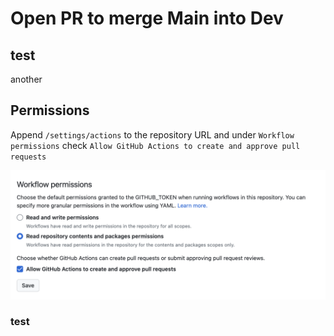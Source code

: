 # Open PR to merge Main into Dev

## test

another

## Permissions

Append `/settings/actions` to the repository URL and under `Workflow permissions` check `Allow GitHub Actions to create and approve pull requests`

![permissions](./docs/permissions.png)

### test
